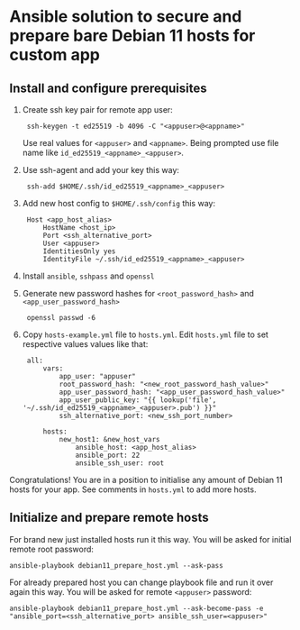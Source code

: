 # Ansible solution to secure and prepare bare Debian 11 hosts for custom app
## Install and configure prerequisites

1. Create ssh key pair for remote app user:

        ssh-keygen -t ed25519 -b 4096 -C "<appuser>@<appname>"

    Use real values for `<appuser>` and `<appname>`. Being prompted use file name like `id_ed25519_<appname>_<appuser>`.

2. Use ssh-agent and add your key this way:

        ssh-add $HOME/.ssh/id_ed25519_<appname>_<appuser>

3. Add new host config to `$HOME/.ssh/config` this way:

        Host <app_host_alias>
            HostName <host_ip>
            Port <ssh_alternative_port>
            User <appuser>
            IdentitiesOnly yes
            IdentityFile ~/.ssh/id_ed25519_<appname>_<appuser>

4. Install `ansible`, `sshpass` and `openssl`

5. Generate new password hashes for `<root_password_hash>` and `<app_user_password_hash>`

        openssl passwd -6

6. Copy `hosts-example.yml` file to `hosts.yml`. Edit `hosts.yml` file to set respective values values like that:

        all:
            vars:
                app_user: "appuser"
                root_password_hash: "<new_root_password_hash_value>"
                app_user_password_hash: "<app_user_password_hash_value>"
                app_user_public_key: "{{ lookup('file', '~/.ssh/id_ed25519_<appname>_<appuser>.pub') }}"
                ssh_alternative_port: <new_ssh_port_number>

            hosts:
                new_host1: &new_host_vars
                    ansible_host: <app_host_alias>
                    ansible_port: 22
                    ansible_ssh_user: root


Congratulations! You are in a position to initialise any amount of Debian 11 hosts for your app. See comments in `hosts.yml` to add more hosts.

## Initialize and prepare remote hosts

For brand new just installed hosts run it this way. You will be asked for initial remote root password:

    ansible-playbook debian11_prepare_host.yml --ask-pass

For already prepared host you can change playbook file and run it over again this way. You will be asked for remote `<appuser>` password:

    ansible-playbook debian11_prepare_host.yml --ask-become-pass -e "ansible_port=<ssh_alternative_port> ansible_ssh_user=<appuser>"
